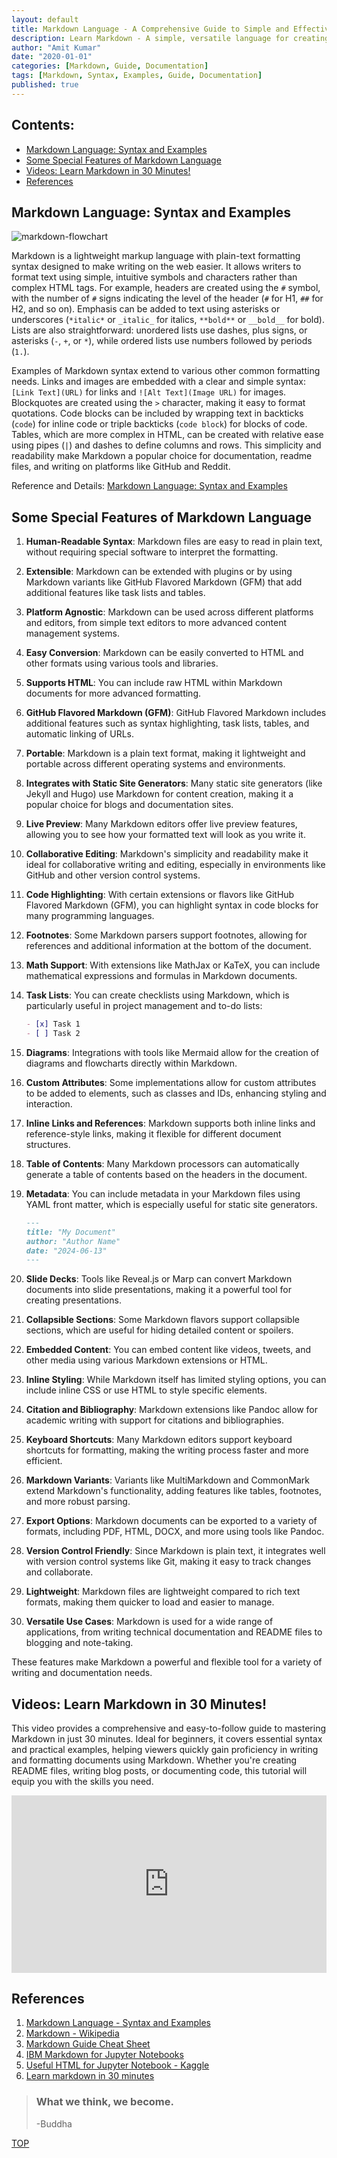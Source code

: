 ```yaml
---
layout: default
title: Markdown Language - A Comprehensive Guide to Simple and Effective Formatting
description: Learn Markdown - A simple, versatile language for creating well-structured documents. Master headers, lists, tables, and more. Perfect for writers and developers.
author: "Amit Kumar"
date: "2020-01-01"
categories: [Markdown, Guide, Documentation]
tags: [Markdown, Syntax, Examples, Guide, Documentation]
published: true
---
```


## Contents:<!-- omit in toc -->

- [Markdown Language: Syntax and Examples](#markdown-language-syntax-and-examples)
- [Some Special Features of Markdown Language](#some-special-features-of-markdown-language)
- [Videos: Learn Markdown in 30 Minutes!](#videos-learn-markdown-in-30-minutes)
- [References](#references)

## Markdown Language: Syntax and Examples

![markdown-flowchart](/assets/markdown/markdown-flowchart.avif)

Markdown is a lightweight markup language with plain-text formatting syntax designed to make writing on the web easier. It allows writers to format text using simple, intuitive symbols and characters rather than complex HTML tags. For example, headers are created using the `#` symbol, with the number of `#` signs indicating the level of the header (`#` for H1, `##` for H2, and so on). Emphasis can be added to text using asterisks or underscores (`*italic*` or `_italic_` for italics, `**bold**` or `__bold__` for bold). Lists are also straightforward: unordered lists use dashes, plus signs, or asterisks (`-`, `+`, or `*`), while ordered lists use numbers followed by periods (`1.`).

Examples of Markdown syntax extend to various other common formatting needs. Links and images are embedded with a clear and simple syntax: `[Link Text](URL)` for links and `![Alt Text](Image URL)` for images. Blockquotes are created using the `>` character, making it easy to format quotations. Code blocks can be included by wrapping text in backticks (`code`) for inline code or triple backticks (`code block`) for blocks of code. Tables, which are more complex in HTML, can be created with relative ease using pipes (`|`) and dashes to define columns and rows. This simplicity and readability make Markdown a popular choice for documentation, readme files, and writing on platforms like GitHub and Reddit.

Reference and Details: [Markdown Language: Syntax and Examples](https://github.com/amitkumar-aimlp/projects/tree/content/markdown-language)

## Some Special Features of Markdown Language

1. **Human-Readable Syntax**: Markdown files are easy to read in plain text, without requiring special software to interpret the formatting.
2. **Extensible**: Markdown can be extended with plugins or by using Markdown variants like GitHub Flavored Markdown (GFM) that add additional features like task lists and tables.
3. **Platform Agnostic**: Markdown can be used across different platforms and editors, from simple text editors to more advanced content management systems.
4. **Easy Conversion**: Markdown can be easily converted to HTML and other formats using various tools and libraries.
5. **Supports HTML**: You can include raw HTML within Markdown documents for more advanced formatting.
6. **GitHub Flavored Markdown (GFM)**: GitHub Flavored Markdown includes additional features such as syntax highlighting, task lists, tables, and automatic linking of URLs.
7. **Portable**: Markdown is a plain text format, making it lightweight and portable across different operating systems and environments.
8. **Integrates with Static Site Generators**: Many static site generators (like Jekyll and Hugo) use Markdown for content creation, making it a popular choice for blogs and documentation sites.
9. **Live Preview**: Many Markdown editors offer live preview features, allowing you to see how your formatted text will look as you write it.
10. **Collaborative Editing**: Markdown's simplicity and readability make it ideal for collaborative writing and editing, especially in environments like GitHub and other version control systems.
11. **Code Highlighting**: With certain extensions or flavors like GitHub Flavored Markdown (GFM), you can highlight syntax in code blocks for many programming languages.
12. **Footnotes**: Some Markdown parsers support footnotes, allowing for references and additional information at the bottom of the document.
13. **Math Support**: With extensions like MathJax or KaTeX, you can include mathematical expressions and formulas in Markdown documents.
14. **Task Lists**: You can create checklists using Markdown, which is particularly useful in project management and to-do lists:

    ```markdown
    - [x] Task 1
    - [ ] Task 2
    ```

15. **Diagrams**: Integrations with tools like Mermaid allow for the creation of diagrams and flowcharts directly within Markdown.
16. **Custom Attributes**: Some implementations allow for custom attributes to be added to elements, such as classes and IDs, enhancing styling and interaction.
17. **Inline Links and References**: Markdown supports both inline links and reference-style links, making it flexible for different document structures.
18. **Table of Contents**: Many Markdown processors can automatically generate a table of contents based on the headers in the document.
19. **Metadata**: You can include metadata in your Markdown files using YAML front matter, which is especially useful for static site generators.

    ```markdown
    ---
    title: "My Document"
    author: "Author Name"
    date: "2024-06-13"
    ---
    ```

20. **Slide Decks**: Tools like Reveal.js or Marp can convert Markdown documents into slide presentations, making it a powerful tool for creating presentations.
21. **Collapsible Sections**: Some Markdown flavors support collapsible sections, which are useful for hiding detailed content or spoilers.
22. **Embedded Content**: You can embed content like videos, tweets, and other media using various Markdown extensions or HTML.
23. **Inline Styling**: While Markdown itself has limited styling options, you can include inline CSS or use HTML to style specific elements.
24. **Citation and Bibliography**: Markdown extensions like Pandoc allow for academic writing with support for citations and bibliographies.
25. **Keyboard Shortcuts**: Many Markdown editors support keyboard shortcuts for formatting, making the writing process faster and more efficient.
26. **Markdown Variants**: Variants like MultiMarkdown and CommonMark extend Markdown's functionality, adding features like tables, footnotes, and more robust parsing.
27. **Export Options**: Markdown documents can be exported to a variety of formats, including PDF, HTML, DOCX, and more using tools like Pandoc.
28. **Version Control Friendly**: Since Markdown is plain text, it integrates well with version control systems like Git, making it easy to track changes and collaborate.
29. **Lightweight**: Markdown files are lightweight compared to rich text formats, making them quicker to load and easier to manage.
30. **Versatile Use Cases**: Markdown is used for a wide range of applications, from writing technical documentation and README files to blogging and note-taking.

These features make Markdown a powerful and flexible tool for a variety of writing and documentation needs.

## Videos: Learn Markdown in 30 Minutes!

This video provides a comprehensive and easy-to-follow guide to mastering Markdown in just 30 minutes. Ideal for beginners, it covers essential syntax and practical examples, helping viewers quickly gain proficiency in writing and formatting documents using Markdown. Whether you're creating README files, writing blog posts, or documenting code, this tutorial will equip you with the skills you need.

<div style="position: relative; padding-bottom: 56.25%; height: 0; overflow: hidden; max-width: 100%; height: auto;">
  <iframe src="https://www.youtube.com/embed/bTVIMt3XllM" frameborder="0" style="position: absolute; top: 0; left: 0; width: 100%; height: 100%;" allowfullscreen></iframe>
</div>

## References

1. [Markdown Language - Syntax and Examples](https://github.com/amitkumar-aimlp/projects/tree/content/markdown-language)
2. [Markdown - Wikipedia](https://en.wikipedia.org/wiki/Markdown)
3. [Markdown Guide Cheat Sheet](https://www.markdownguide.org/cheat-sheet)
4. [IBM Markdown for Jupyter Notebooks](https://www.ibm.com/docs/en/db2-event-store/2.0.0?topic=notebooks-markdown-jupyter-cheatsheet)
5. [Useful HTML for Jupyter Notebook - Kaggle](https://www.kaggle.com/code/marcovasquez/useful-html-for-jupyter-notebook)
6. [Learn markdown in 30 minutes](https://www.youtube.com/watch?v=bTVIMt3XllM)

> ### What we think, we become.
>
> -Buddha

[TOP](#contents)
